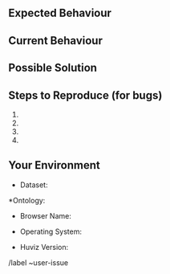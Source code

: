 <!--- Provide a concise but specific and meaningful summary of the issue in the Title above -->

## Expected Behaviour
<!--- If you're describing a bug, tell us what should happen -->
<!--- If you're suggesting a change/improvement, tell us how it should work -->

## Current Behaviour
<!--- If describing a bug, tell us what happens instead of the expected behaviour -->
<!--- If suggesting a change/improvement, explain the difference from current behaviour -->

## Possible Solution
<!--- Not obligatory, but suggest a fix/reason for the bug, -->
<!--- or suggestions on how to implement the addition or change -->

## Steps to Reproduce (for bugs)
<!--- Provide an unambiguous set of steps to reproduce this bug -->
<!--- Screenshots are invaluable. -->
<!--- Links to screen videos or brief .gif files can help a lot too.   -->
1.
2.
3.
4.

## Your Environment
* Dataset:

*Ontology:

* Browser Name:

* Operating System:

* Huviz Version:
<!-- Please also use the appropriate version label>

* Attachments:
<!--Please include any relevant screenshots or attachments (e.g. a script you uploaded, the SPARQL results file you were using) -->

/label ~user-issue